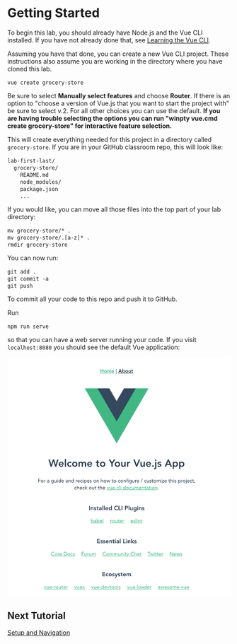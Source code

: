 # Getting Started

To begin this lab, you should already have Node.js and the Vue CLI installed. If
you have not already done that, see [Learning the Vue
CLI](https://github.com/BYU-CS-260/learning-vue-cli).

Assuming you have that done, you can create a new Vue CLI project. These instructions also assume you are working in the directory where you have cloned this lab.

```
vue create grocery-store
```

Be sure to select **Manually select features** and choose **Router**. If there is an option to "choose a version of Vue.js that you want to start the project with" be sure to select v.2.  For all other choices you can use the default. **If you are having trouble selecting the options you can run "winpty vue.cmd create grocery-store" for interactive feature selection.**

This will create everything needed for this project in a directory called `grocery-store`.
If you are in your GitHub classroom repo, this will look like:

```
lab-first-last/
  grocery-store/
    README.md
    node_modules/
    package.json
    ...
```

If you would like, you can move all those files into the top part of your lab directory:

```
mv grocery-store/* .
mv grocery-store/.[a-z]* .
rmdir grocery-store
```

You can now run:

```
git add .
git commit -a
git push
```

To commit all your code to this repo and push it to GitHub.

Run

```
npm run serve
```

so that you can have a web server running your code. If you visit `localhost:8080`
you should see the default Vue application:

![default Vue Application](/screenshots/vue-default-app-home.png)

## Next Tutorial

[Setup and Navigation](/tutorials/2-Setup-and-Navigation.md)
